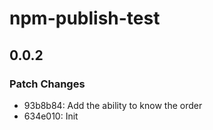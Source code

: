 # npm-publish-test

## 0.0.2

### Patch Changes

- 93b8b84: Add the ability to know the order
- 634e010: Init
